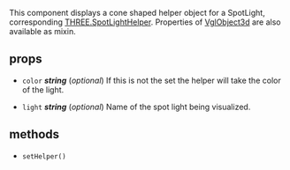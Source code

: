 This component displays a cone shaped helper object for a SpotLight, corresponding [THREE.SpotLightHelper](https://threejs.org/docs/index.html#api/helpers/SpotLightHelper). Properties of [VglObject3d](vgl-object3d) are also available as mixin. 



## props 
- `color` ***string*** (*optional*) 
If this is not the set the helper will take the color of the light. 

- `light` ***string*** (*optional*) 
Name of the spot light being visualized. 


## methods 
- `setHelper()` 


